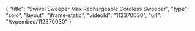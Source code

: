 {
    "title": "Swivel Sweeper Max Rechargeable Cordless Sweeper",
    "type": "solo",
    "layout": "iframe-static",
    "videoId": "112370030",
    "url": "\/tvpembed\/112370030"
}